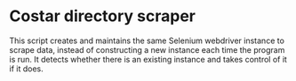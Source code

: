 # Costar directory scraper

This script creates and maintains the same Selenium webdriver instance 
to scrape data, instead of constructing a new instance each time the 
program is run. It detects whether there is an existing instance and 
takes control of it if it does.
